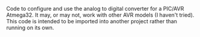 Code to configure and use the analog to digital converter for a PIC/AVR Atmega32.  It may, or may not, work with other AVR models (I haven't tried).  This code is intended to be imported into another project rather than running on its own.

